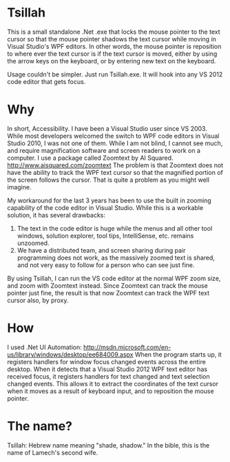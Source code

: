 Tsillah
=======

This is a small standalone .Net .exe that locks the mouse pointer to the text cursor so that the mouse pointer shadows the text cursor while moving in Visual Studio's WPF editors. In other words, the mouse pointer is reposition to where ever the text cursor is if the text cursor is moved, either by using the arrow keys on the keyboard, or by entering new text on the keyboard.

Usage couldn't be simpler. Just run Tsillah.exe. It will hook into any VS 2012 code editor that gets focus.

Why
===

In short, Accessibility.
I have been a Visual Studio user since VS 2003. While most developers welcomed the switch to WPF code editors in Visual Studio 2010, I was not one of them. While I am not blind, I cannot see much, and require magnification software and screen readers to work on a computer. I use a package called Zoomtext by AI Squared.  http://www.aisquared.com/zoomtext
The problem is that Zoomtext does not have the ability to track the WPF text cursor so that the magnified portion of the screen follows the cursor. That is quite a problem as you might well imagine.

My workaround for the last 3 years has been to use the built in zooming capability of the code editor in Visual Studio. While this is a workable solution, it has several drawbacks:
1. The text in the code editor is huge while the menus and all other tool windows, solution explorer, tool tips, IntelliSense, etc. remains unzoomed.
2. We have a distributed team, and screen sharing during pair programming does not work, as the massively zoomed text is shared, and not very easy to follow for a person who can see just fine.

By using Tsillah, I can run the VS code editor at the normal WPF zoom size, and zoom with Zoomtext instead. Since Zoomtext can track the mouse pointer just fine, the result is that now Zoomtext can track the WPF text cursor also, by proxy.

How
===

I used .Net UI Automation: http://msdn.microsoft.com/en-us/library/windows/desktop/ee684009.aspx
When the program starts up, it registers handlers for window focus changed events across the entire desktop. When it detects that a Visual Studio 2012 WPF text editor has received focus, it registers handlers for text changed and text selection changed events. This allows it to extract the coordinates of the text cursor when it moves as a result of keyboard input, and to reposition the mouse pointer.

The name?
=========

Tsillah: Hebrew name meaning "shade, shadow." In the bible, this is the name of Lamech's second wife.
